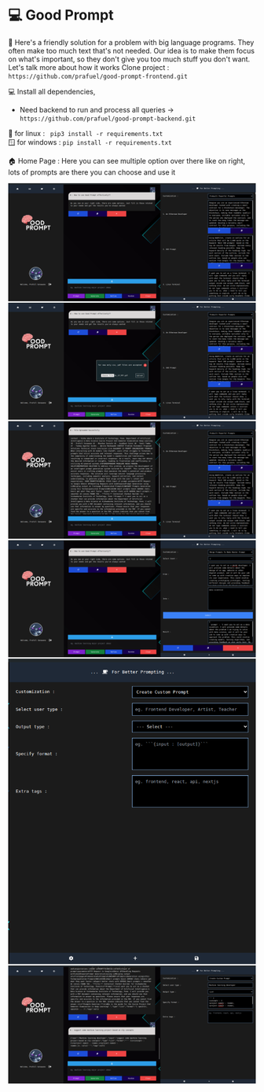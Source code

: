 # 💻 Good Prompt

🚀 Here's a friendly solution for a problem with big language programs. They often make too much text that's not needed. Our idea is to make them focus on what's important, so they don't give you too much stuff you don't want. Let's talk more about how it works
Clone project : ```https://github.com/prafuel/good-prompt-frontend.git```

💻 Install all dependencies, <br>

- Need backend to run and process all queries -> ```https://github.com/prafuel/good-prompt-backend.git```

🐧 for linux : ``` pip3 install -r requirements.txt``` <br>
🪟 for windows : ``` pip install -r requirements.txt ```


🏠 Home Page : Here you can see multiple option over there like on right, lots of prompts are there you can choose and use it<br>

![](https://github.com/prafuel/good-prompt-frontend/blob/main/screenshots/gp1.png)
![](https://github.com/prafuel/good-prompt-frontend/blob/main/screenshots/gp2.png)
![](https://github.com/prafuel/good-prompt-frontend/blob/main/screenshots/gp3.png)
![](https://github.com/prafuel/good-prompt-frontend/blob/main/screenshots/gp4.png)
![](https://github.com/prafuel/good-prompt-frontend/blob/main/screenshots/gp5.png)
![](https://github.com/prafuel/good-prompt-frontend/blob/main/screenshots/gp6.png)